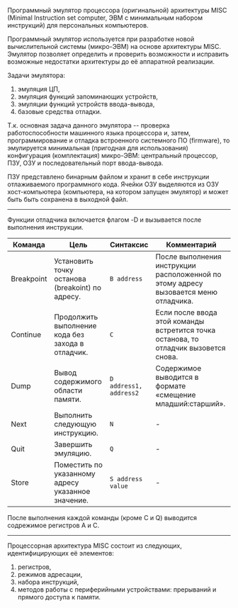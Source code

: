 Программный эмулятор процессора (оригинальной) архитектуры MISC (Minimal Instruction set computer, ЭВМ с минимальным набором инструкций) для персональных компьютеров.
 
Программный эмулятор используется при разработке новой вычислительной системы (микро-ЭВМ) на основе архитектуры MISC. Эмулятор позволяет определить и проверить возможности и исправить возможные недостатки архитектуры до её аппаратной реализации.

Задачи эмулятора:
1. эмуляция ЦП,
2. эмуляция функций запоминающих устройств,
3. эмуляции функций устройств ввода-вывода,
4. базовые средства отладки.

Т.к. основная задача данного эмулятора -- проверка работоспособности машинного языка процессора и, затем, программирование и отладка встроенного системного ПО (firmware), то эмулируется минимальная (пригодная для использования) конфигурация (комплектация) микро-ЭВМ: центральный процессор, ПЗУ, ОЗУ и последовательный порт ввода-вывода.

ПЗУ представлено бинарным файлом и хранит в себе инструкции отлаживаемого программного кода.
Ячейки ОЗУ выделяются из ОЗУ хост-компьютера (компьютера, на котором запущен эмулятор) и может быть быть сохранена в выходной файл.

---
Функции отладчика включается флагом -D и вызывается после выполнения инструкции.


| Команда  | Цель | Синтаксис     | Комментарий |
| -------- | --------  | -------- | ----------- |
| Breakpoint     | Установить точку останова (breakoint) по адресу. | `B address`     |  После выполнения инструкции расположенной по этому адресу вызовается меню отладчика. |
| Continue     |  Продолжить выполнение кода без захода в отладчик. | `C`     |  Если после ввода этой команды встретится точка останова, то отладчик вызовется снова. |
| Dump     |  Вывод содержимого области памяти. | `D address1, address2`     |  Содержимое выводится в формате «смещение младший:старший». |
| Next     |  Выполнить следующую инструкцию. | `N`     | -  |
| Quit     | Завершить эмуляцию. | `Q`     | -  |
| Store     | Поместить по указанному адресу указанное значение. | `S address value`     | -  |

После выполнения каждой команды (кроме C и Q) выводится содрежимое регистров A и C.

---
Процессорная архитектура MISC состоит из следующих, идентифицирующих её элементов:
1. регистров,
2. режимов адресации,
3. набора инструкций,
4. методов работы с периферийными устройствами: прерываний и прямого доступа к памяти.
